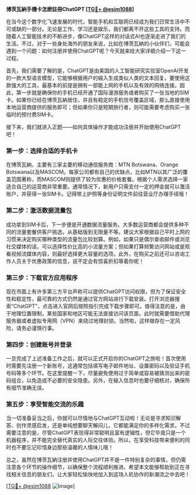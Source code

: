 **博茨瓦納手機卡怎麽註冊ChatGPT [[TG💪+ @esim1088](https://t.me/s/esim1088)]**

在当今这个数字化飞速发展的时代，智能手机和互联网已经成为我们日常生活中不可或缺的一部分。无论是工作、学习还是娱乐，我们都离不开这些工具的支持。而随着人工智能技术的不断进步，像ChatGPT这样的对话式AI也逐渐走进了我们的生活。不过，对于一些身处海外的朋友来说，比如在博茨瓦納的小伙伴们，可能会遇到一个问题：如何注册并使用ChatGPT呢？今天就来给大家详细介绍一下这一过程。

首先，我们需要了解的是，ChatGPT是由美国的人工智能研究实验室OpenAI开发的一款大型语言模型，它能够根据用户的输入生成类似人类的文本回复。要使用这款强大的工具，最基本的前提是拥有一部能上网的手机以及有效的网络连接。因此，第一步就是确保你的手机已经开通了国际漫游服务或者购买了一张当地的SIM卡。如果你已经在博茨瓦納居住，并且有稳定的手机信号覆盖区域，那么直接使用本地运营商提供的服务即可；但如果你只是短期旅行者，则可能需要考虑购买一张临时的预付费SIM卡。

接下来，我们就进入正题——如何具体操作才能成功注册并开始使用ChatGPT吧！

### 第一步：选择合适的手机卡

在博茨瓦納，主要有三家主要的移动通信服务商：MTN Botswana、Orange Botswana以及MASCOM。每家公司都有自己的优缺点，比如MTN以其广泛的覆盖范围著称，而MASCOM则提供了较为优惠的价格套餐。根据个人需求选择一家适合自己的运营商非常重要。通常情况下，新用户只需支付一定的押金就可以激活账户，并获得一张SIM卡。记得带上护照等身份证明文件前往营业厅办理手续哦！

### 第二步：激活数据流量包

成功拿到SIM卡后，下一步便是开通数据流量服务。大多数运营商都会提供多种不同的流量套餐供客户挑选，从基础版到无限量不等。建议大家根据自己平时上网的习惯来决定购买哪种类型的流量包比较划算。例如，如果只是偶尔查收邮件或浏览社交媒体的话，可以选择性价比高的小流量方案；但如果打算频繁访问网站或是观看视频流媒体内容，则最好选择更大容量的选项。此外，在购买之前还可以咨询工作人员关于优惠政策的信息，说不定会有惊喜折扣等着你呢！

### 第三步：下载官方应用程序

现在市面上有许多第三方平台声称可以提供ChatGPT访问权限，但为了保证安全性和稳定性，最可靠的方式仍然是通过官方网站进行下载安装。打开浏览器搜索“ChatGPT”，点击进入官网后按照指引完成下载步骤即可。值得注意的是，由于地理位置限制，某些国家和地区可能无法直接访问该页面，此时就需要借助代理服务器或者虚拟专用网（VPN）来绕过地理封锁。当然啦，这样做存在一定风险，请务必谨慎行事。

### 第四步：创建账号并登录

一旦完成了上述准备工作之后，就可以正式开启你的ChatGPT之旅啦！首次使用时需要先注册一个新账号，这通常包括填写电子邮件地址、设置密码以及验证手机号码等多个环节。在这里提醒一下，尽量避免使用过于简单或容易被猜测出来的密码组合，以免造成不必要的安全隐患。另外，在输入信息时也要仔细核对，确保所有细节准确无误。

### 第五步：享受智能交流的乐趣

当一切准备妥当之后，你就可以尽情地与ChatGPT互动啦！无论是寻求知识解答、创作灵感启发，还是单纯想要聊天解闷儿，它都能满足你的多样化需求。不过需要注意的是，尽管ChatGPT表现得非常聪明且富有逻辑性，但它毕竟只是一个机器程序，并不能完全替代真实的人际交往体验。所以，在享受科技带来便利的同时也不要忘记珍惜身边那些温暖的人情味儿哦！

总之，虽然在博茨瓦納注册并使用ChatGPT并不是一件特别复杂的事情，但仍需注意各个环节的操作细节，以确保整个流程顺利推进。希望本文能够帮助到正在寻找相关信息的朋友们，让大家轻松愉快地加入到这场人机协作的新潮流之中去吧！

[[TG💪+ @esim1088](https://t.me/s/esim1088) ![Image](https://i.postimg.cc/4NQfJmqS/Snipaste-2025-05-13-00-14-12.png)]